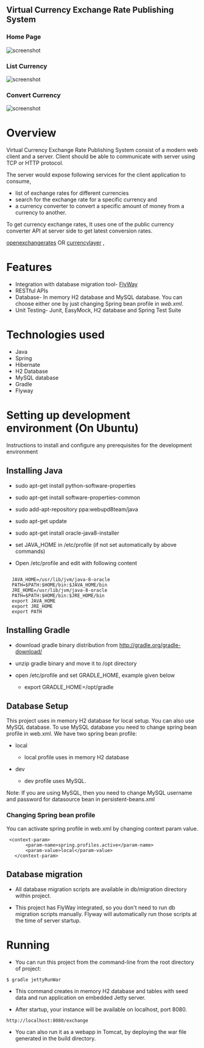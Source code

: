## Virtual Currency Exchange Rate Publishing System

### Home Page
![screenshot](https://cloud.githubusercontent.com/assets/1543471/12535017/dbc840be-c299-11e5-98ed-3dd573feb62e.png)

### List Currency
![screenshot](https://cloud.githubusercontent.com/assets/1543471/12535016/dbc7c4ea-c299-11e5-9eeb-9466bdfb3d7e.png)

### Convert Currency
![screenshot](https://cloud.githubusercontent.com/assets/1543471/12535015/dbc6e62e-c299-11e5-914f-7b3900f277e0.png)


# Overview
Virtual Currency Exchange Rate Publishing System consist of a modern web client and a server. 
Client should be able to communicate with server using TCP or HTTP protocol.

The server would expose following services for the client application to consume,

 - list of exchange rates for different currencies
 - search for the exchange rate for a specific currency and 
 - a currency converter to convert a specific amount of money from a currency to another.
 
To get currency exchange rates, It uses one of the public currency converter API at server side to get latest conversion rates.

[openexchangerates](https://openexchangerates.org/signup/free) OR [currencylayer](https://currencylayer.com/documentation) , 

# Features

- Integration with database migration tool- [FlyWay](http://flywaydb.org/)
- RESTful APIs
- Database- In memory H2 database and MySQL database. You can choose either one by just changing Spring bean profile
  in *web.xml*.
- Unit Testing- Junit, EasyMock, H2 database and Spring Test Suite

# Technologies used
 - Java
 - Spring
 - Hibernate
 - H2 Database
 - MySQL database
 - Gradle
 - Flyway

# Setting up development environment (On Ubuntu)
Instructions to install and configure any prerequisites for the development environment

## Installing Java

 - sudo apt-get install python-software-properties
 
 - sudo apt-get install software-properties-common
    
 - sudo add-apt-repository ppa:webupd8team/java
 
 - sudo apt-get update
 
 - sudo apt-get install oracle-java8-installer
 
 - set JAVA_HOME in /etc/profile (if not set automatically by above commands)
 
 - Open /etc/profile and edit with following content
 
  ```
  
    JAVA_HOME=/usr/lib/jvm/java-8-oracle 
    PATH=$PATH:$HOME/bin:$JAVA_HOME/bin
    JRE_HOME=/usr/lib/jvm/java-8-oracle 
    PATH=$PATH:$HOME/bin:$JRE_HOME/bin
    export JAVA_HOME
    export JRE_HOME
    export PATH
```
## Installing Gradle

 - download gradle binary distribution from http://gradle.org/gradle-download/
 
  - unzip gradle binary and move it to /opt directory
  
  - open /etc/profile and set GRADLE_HOME, example given below
   
    - export GRADLE_HOME=/opt/gradle
   
## Database Setup

This project uses in memory H2 database for local setup. You can also use MySQL database. To use MySQL database you need to 
change spring bean profile in web.xml.
We have two spring bean profile:

 - local
    -  local profile uses in memory H2 database
  
 - dev
    - dev profile uses MySQL. 

Note: If you are using MySQL, then you need to change MySQL username and password for datasource bean in persistent-beans.xml

### Changing Spring bean profile
 You can activate spring profile in web.xml by changing context param value.
 
  ```
   <context-param>
         <param-name>spring.profiles.active</param-name>
         <param-value>local</param-value>
     </context-param>
   ``` 
   
## Database migration

 - All database migration scripts are available in db/migration directory within project.
 
 - This project has FlyWay integrated, so you don't need to run db migration scripts manually. Flyway will automatically
 run those scripts at the time of server startup.
 

# Running

  - You can run this project from the command-line from the root directory of project:
 
 ```
 $ gradle jettyRunWar 
 ```
 
 - This command creates in memory H2 database and tables with seed data and run application on embedded Jetty server.


 - After startup, your instance will be available on localhost, port 8080.

```
http://localhost:8080/exchange
```

 - You can also run it as a webapp in Tomcat, by deploying the war file generated in the build directory.



